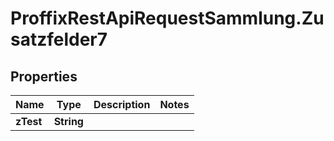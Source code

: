 # ProffixRestApiRequestSammlung.Zusatzfelder7

## Properties
Name | Type | Description | Notes
------------ | ------------- | ------------- | -------------
**zTest** | **String** |  | 


